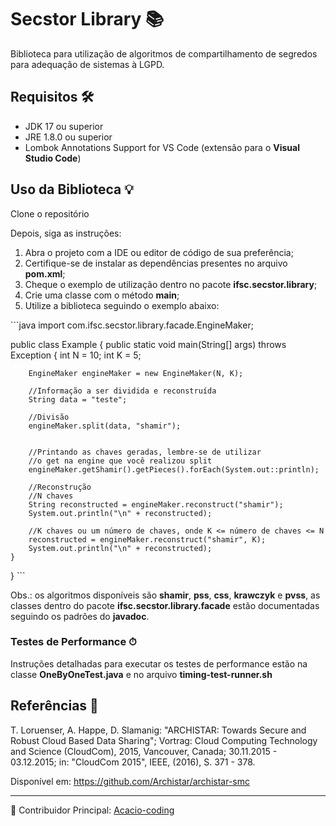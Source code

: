 # Secstor Library 📚

Biblioteca para utilização de algoritmos de compartilhamento de segredos para adequação de sistemas à LGPD.

## Requisitos 🛠

- JDK 17 ou superior
- JRE 1.8.0 ou superior
- Lombok Annotations Support for VS Code (extensão para o **Visual Studio Code**)

## Uso da Biblioteca 💡

Clone o repositório

Depois, siga as instruções:

1. Abra o projeto com a IDE ou editor de código de sua preferência;
2. Certifique-se de instalar as dependências presentes no arquivo **pom.xml**;
3. Cheque o exemplo de utilização dentro no pacote **ifsc.secstor.library**;
4. Crie uma classe com o método **main**;
5. Utilize a biblioteca seguindo o exemplo abaixo:

\`\`\`java
import com.ifsc.secstor.library.facade.EngineMaker;

public class Example {
    public static void main(String[] args) throws Exception {
        int N = 10;
        int K = 5;

        EngineMaker engineMaker = new EngineMaker(N, K);

        //Informação a ser dividida e reconstruída
        String data = "teste";

        //Divisão
        engineMaker.split(data, "shamir");

        
        //Printando as chaves geradas, lembre-se de utilizar 
        //o get na engine que você realizou split
        engineMaker.getShamir().getPieces().forEach(System.out::println);
        
        //Reconstrução 
        //N chaves
        String reconstructed = engineMaker.reconstruct("shamir");
        System.out.println("\n" + reconstructed);

        //K chaves ou um número de chaves, onde K <= número de chaves <= N
        reconstructed = engineMaker.reconstruct("shamir", K);
        System.out.println("\n" + reconstructed);
    }
}
\`\`\`

Obs.: os algoritmos disponíveis são **shamir**, **pss**, **css**, **krawczyk** e **pvss**, as classes dentro do pacote **ifsc.secstor.library.facade** estão documentadas seguindo os padrões do **javadoc**.

### Testes de Performance ⏱

Instruções detalhadas para executar os testes de performance estão na classe **OneByOneTest.java** e no arquivo **timing-test-runner.sh**

## Referências 📖

T. Loruenser, A. Happe, D. Slamanig: "ARCHISTAR: Towards Secure and Robust Cloud Based Data Sharing"; Vortrag: Cloud Computing Technology and Science (CloudCom), 2015, Vancouver, Canada; 30.11.2015 - 03.12.2015; in: "CloudCom 2015", IEEE, (2016), S. 371 - 378.

Disponível em: <https://github.com/Archistar/archistar-smc>

---

🌟 Contribuidor Principal: [Acacio-coding](https://github.com/Acacio-coding/Secstor-library)
